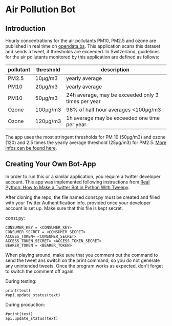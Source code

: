 # Air Pollution Bot
## Introduction

Hourly concentrations for the air pollutants PM10, PM2.5 and ozone are published in real time on [opendata.bs](https://data.bs.ch/explore/dataset/100049/table/?sort=datum_zeit). This application scans this dataset and sends a tweet, if thresholds are exceeded. In Switzerland, guidelines for the air pollutants monitored by this application are defined as follows:

| pollutant  | threshold  |description   |
|---|---|---|
| PM2.5 |10µg/m3 | yearly average |
| PM10 |20µg/m3 | yearly average |
| PM10 |50µg/m3 | 24h average, may be exceeded only 3 times per year |
| Ozone |100µg/m3 | 98% of half hour averages <100µg/m3 |
| Ozone |120µg/m3 | 1h average may be exceeded one time per year |

The app uses the most stringent thresholds for PM 10 (50µg/m3) and ozone (120) and 2.5 times the yearly average threshold (25µg/m3) for PM2.5.
[More infos can be found here](https://www.bafu.admin.ch/bafu/de/home/themen/luft/fachinformationen/luftqualitaet-in-der-schweiz/grenzwerte-fuer-die-luftbelastung/immissionsgrenzwerte-der-luftreinhalte-verordnung--lrv-.html).

## Creating Your Own Bot-App
In order to run this or a similar application, you require a twitter developer account. This app was implemented following instructions from [Real Python: How to Make a Twitter Bot in Python With Tweepy](https://data.bs.ch/explore/dataset/100049/table/?sort=datum_zeit).

After cloning the repo, the file named const.py must be created and filled with your Twitter Authentification info, provided once your developer account is set up. Make sure that this file is kept secret.

const.py:
```
CONSUMER_KEY = <CONSUMER_KEY>
CONSUMER_SECRET = <CONSUMER_SECRET>
ACCESS_TOKEN= <CONSUMER_SECRET>
ACCESS_TOKEN_SECRET= <ACCESS_TOKEN_SECRET>
BEARER_TOKEN = <BEARER_TOKEN>
```

When playing around, make sure that you comment out the command to send the tweet ans switch on the print command, so you do not generate any unintended tweets. Once the program works as expected, don't forget to switch the comment off again.

During testing:
```
print(text)
#api.update_status(text)
```
During production:
```
#print(text)
api.update_status(text)
```